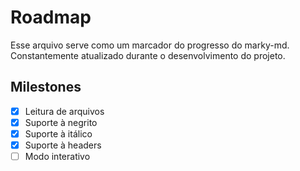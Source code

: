 # Roadmap
Esse arquivo serve como um marcador do progresso do marky-md. Constantemente atualizado durante o desenvolvimento do projeto.

## Milestones
- [x] Leitura de arquivos
- [x] Suporte à negrito
- [x] Suporte à itálico
- [x] Suporte à headers
- [ ] Modo interativo
